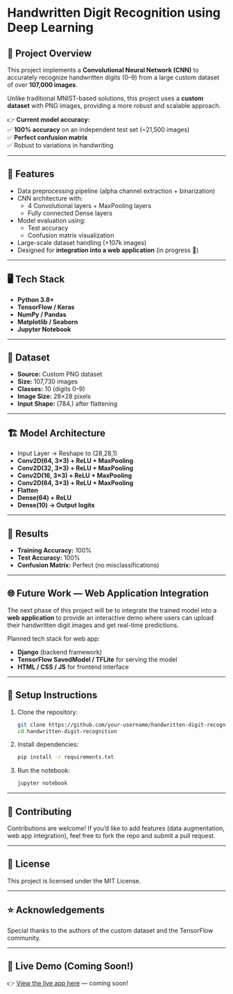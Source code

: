 # Handwritten Digit Recognition using Deep Learning

## 📌 Project Overview

This project implements a **Convolutional Neural Network (CNN)** to accurately recognize handwritten digits (0–9) from a large custom dataset of over **107,000 images**.

Unlike traditional MNIST-based solutions, this project uses a **custom dataset** with PNG images, providing a more robust and scalable approach.

👉 **Current model accuracy:**  
✅ **100% accuracy** on an independent test set (~21,500 images)  
✅ **Perfect confusion matrix**  
✅ Robust to variations in handwriting

---

## 🚀 Features

- Data preprocessing pipeline (alpha channel extraction + binarization)
- CNN architecture with:
  - 4 Convolutional layers + MaxPooling layers
  - Fully connected Dense layers
- Model evaluation using:
  - Test accuracy
  - Confusion matrix visualization
- Large-scale dataset handling (>107k images)
- Designed for **integration into a web application** (in progress 🚧)

---

## 🖥️ Tech Stack

- **Python 3.8+**
- **TensorFlow / Keras**
- **NumPy / Pandas**
- **Matplotlib / Seaborn**
- **Jupyter Notebook**

---

## 📂 Dataset

- **Source:** Custom PNG dataset  
- **Size:** 107,730 images  
- **Classes:** 10 (digits 0–9)  
- **Image Size:** 28×28 pixels  
- **Input Shape:** (784,) after flattening

---

## 🏗️ Model Architecture

- Input Layer → Reshape to (28,28,1)
- **Conv2D(64, 3×3) + ReLU + MaxPooling**
- **Conv2D(32, 3×3) + ReLU + MaxPooling**
- **Conv2D(16, 3×3) + ReLU + MaxPooling**
- **Conv2D(64, 3×3) + ReLU + MaxPooling**
- **Flatten**
- **Dense(64) + ReLU**
- **Dense(10) → Output logits**

---

## 📝 Results

- **Training Accuracy:** 100%
- **Test Accuracy:** 100%
- **Confusion Matrix:** Perfect (no misclassifications)

---

## 🌐 Future Work — Web Application Integration

The next phase of this project will be to integrate the trained model into a **web application** to provide an interactive demo where users can upload their handwritten digit images and get real-time predictions.

Planned tech stack for web app:

- **Django** (backend framework)
- **TensorFlow SavedModel / TFLite** for serving the model
- **HTML / CSS / JS** for frontend interface

---

## 🔧 Setup Instructions

1. Clone the repository:
    ```bash
    git clone https://github.com/your-username/handwritten-digit-recognition.git
    cd handwritten-digit-recognition
    ```

2. Install dependencies:
    ```bash
    pip install -r requirements.txt
    ```

3. Run the notebook:
    ```bash
    jupyter notebook
    ```

---

## 🤝 Contributing

Contributions are welcome! If you’d like to add features (data augmentation, web app integration), feel free to fork the repo and submit a pull request.

---

## 📄 License

This project is licensed under the MIT License.

---

## ⭐ Acknowledgements

Special thanks to the authors of the custom dataset and the TensorFlow community.

---

## 🚀 Live Demo (Coming Soon!)

👉 [View the live app here](#) — coming soon!

